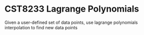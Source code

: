 # CST8233 Lagrange Polynomials  
Given a user-defined set of data points, use lagrange polynomials interpolation to find new data points  
